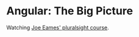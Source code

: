 # Angular: The Big Picture

Watching [Joe Eames' pluralsight course](https://app.pluralsight.com/library/courses/angular-big-picture/table-of-contents).
